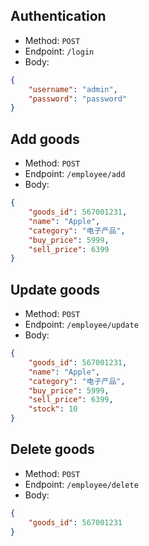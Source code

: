 ## Authentication

- Method: `POST`
- Endpoint: `/login`
- Body:
```json
{
	"username": "admin",
	"password": "password"
}
```

## Add goods
- Method: `POST`
- Endpoint: `/employee/add`
- Body:
```json
{
    "goods_id": 567001231,
    "name": "Apple",
    "category": "电子产品",
    "buy_price": 5999,
    "sell_price": 6399
}
```

## Update goods
- Method: `POST`
- Endpoint: `/employee/update`
- Body:
```json
{
    "goods_id": 567001231,
    "name": "Apple",
    "category": "电子产品",
    "buy_price": 5999,
    "sell_price": 6399,
    "stock": 10
}
```

## Delete goods
- Method: `POST`
- Endpoint: `/employee/delete`
- Body:
```json
{
    "goods_id": 567001231
}
```